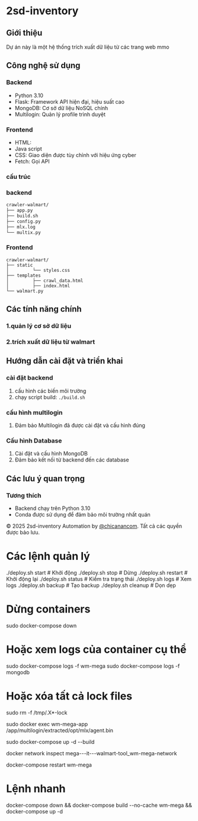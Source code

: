 # 2sd-inventory
## Giới thiệu
Dự án này là một hệ thống trích xuất dữ liệu từ các trang web mmo
## Công nghệ sử dụng
### Backend
- Python 3.10
- Flask: Framework API hiện đại, hiệu suất cao
- MongoDB: Cơ sở dữ liệu NoSQL chính
- Multilogin: Quản lý profile trình duyệt
### Frontend
- HTML:
- Java script
- CSS: Giao diện được tùy chỉnh với hiệu ứng cyber
- Fetch: Gọi API

### cấu trúc

### backend
```README.md
crawler-walmart/
├── app.py
├── build.sh
├── config.py
├── mlx.log
└── multix.py
```

### Frontend
```
crawler-walmart/
├── static
│         └── styles.css
├── templates
│         ├── crawl_data.html
│         ├── index.html
└── walmart.py
```

## Các tính năng chính
### 1.quản lý cơ sở dữ liệu
### 2.trích xuất dữ liệu từ walmart

## Hướng dẫn cài đặt và triển khai
### cài đặt backend
1. cấu hình các biến môi trường
2. chạy script build: `./build.sh`

### cấu hình multilogin
1. Đảm bảo Multilogin đã được cài đặt và cấu hình đúng

### Cấu hình Database
1. Cài đặt và cấu hình MongoDB
3. Đảm bảo kết nối từ backend đến các database

## Các lưu ý quan trọng
### Tương thích
- Backend chạy trên Python 3.10
- Conda được sử dụng để đảm bảo môi trường nhất quán


© 2025 2sd-inventory Automation by [@chicanancom](https://github.com/chicanancom). Tất cả các quyền được bảo lưu.

# Các lệnh quản lý
./deploy.sh start      # Khởi động
./deploy.sh stop       # Dừng
./deploy.sh restart    # Khởi động lại
./deploy.sh status     # Kiểm tra trạng thái
./deploy.sh logs       # Xem logs
./deploy.sh backup     # Tạo backup
./deploy.sh cleanup    # Dọn dẹp

# Dừng containers
sudo docker-compose down

# Hoặc xem logs của container cụ thể
sudo docker-compose logs -f wm-mega
sudo docker-compose logs -f mongodb

# Hoặc xóa tất cả lock files
sudo rm -f /tmp/.X*-lock

sudo docker exec wm-mega-app /app/multilogin/extracted/opt/mlx/agent.bin

sudo docker-compose up -d --build

docker network inspect mega---it---walmart-tool_wm-mega-network

docker-compose restart wm-mega

# Lệnh nhanh
docker-compose down && docker-compose build --no-cache wm-mega && docker-compose up -d
